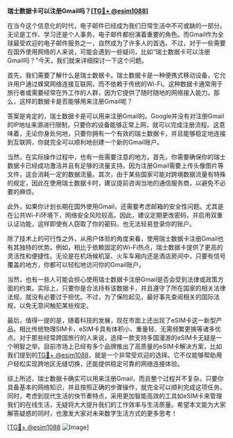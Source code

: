**瑞士数据卡可以注册Gmail吗？[[TG💪+ @esim1088](https://t.me/s/esim1088)]**

在当今这个信息化的时代，电子邮件已经成为我们日常生活中不可或缺的一部分。无论是工作、学习还是个人事务，电子邮件都扮演着重要的角色。而Gmail作为全球最受欢迎的电子邮件服务之一，自然成为了许多人的首选。不过，对于一些需要在国外使用网络的人来说，可能会遇到一些疑问，比如“瑞士数据卡可以注册Gmail吗？”今天，我们就来详细探讨一下这个问题。

首先，我们需要了解什么是瑞士数据卡。瑞士数据卡是一种便携式移动设备，它允许用户通过蜂窝网络连接互联网，而不依赖于传统的Wi-Fi。这种数据卡通常用于旅行者或需要经常在外工作的人群，因为它提供了随时随地的网络接入能力。那么，这样的数据卡是否能够用来注册Gmail呢？

答案是肯定的，瑞士数据卡是可以用来注册Gmail的。Google并没有对注册Gmail的IP地址来源进行限制，只要你的设备能够正常上网，就可以完成注册流程。这意味着，无论你身处何地，只要你拥有一个有效的瑞士数据卡，并且能够稳定地连接到互联网，你就完全可以顺利地创建一个新的Gmail账户。

当然，在实际操作过程中，也有一些需要注意的地方。首先，你需要确保你的瑞士数据卡已经成功激活并且有足够的流量支持。因为注册Gmail需要上传头像图片等文件，这会消耗一定的数据流量。其次，由于某些国家可能对跨境数据流量有特殊的规定，因此在使用瑞士数据卡时，建议提前咨询当地的通信服务商，以避免不必要的麻烦。

此外，如果你计划长期在国外使用Gmail，还需要考虑邮箱的安全性问题。尤其是在公共Wi-Fi环境下，网络安全风险较高。因此，建议定期更改密码，并启用双重认证功能，这样即使有人窃取了你的密码，也无法轻易登录你的账户。

除了技术上的可行性之外，从用户体验的角度来看，使用瑞士数据卡注册Gmail也有其独特的优势。例如，相比于依赖固定的Wi-Fi热点，瑞士数据卡提供了更高的灵活性和便捷性。无论是在机场候机室、火车车厢内还是酒店房间中，只要有信号覆盖的地方，你都可以轻松地访问你的Gmail账户。

当然，也有一些人可能会担心使用瑞士数据卡注册Gmail是否会受到法律或政策方面的约束。实际上，只要你是合法持有该数据卡，并且遵守了所在国家的相关法律法规，就没有必要过于担忧。不过，为了保险起见，最好事先查阅相关的国际法规，以免无意间触犯某些规定。

最后，值得一提的是，随着科技的发展，现在市面上还出现了eSIM卡这一新型产品。相比传统物理SIM卡，eSIM卡具有体积小、重量轻、无需频繁更换等诸多优点。对于那些经常跨国旅行的人来说，选择一款支持多国漫游的eSIM卡无疑是一个明智之举。目前市场上已经有多个品牌推出了高质量的eSIM卡解决方案，比如我们提到的[TG💪+ @esim1088](https://t.me/s/esim1088)，就是一个非常受欢迎的选择。它不仅能够帮助用户轻松实现跨地区无缝切换，还能提供稳定可靠的网络连接体验。

综上所述，瑞士数据卡确实可以用来注册Gmail，而且整个过程并不复杂。只要你具备基本的网络知识，并且按照正确的步骤操作，就完全可以顺利完成这项任务。同时，考虑到现代生活的快节奏特点，采用更加智能高效的工具如eSIM卡来管理我们的在线生活，无疑将大大提升我们的工作效率与生活质量。希望本文能为大家解答疑惑的同时，也激发大家对未来数字生活方式的更多思考！

[[TG💪+ @esim1088](https://t.me/s/esim1088) ![Image](https://i.postimg.cc/4NQfJmqS/Snipaste-2025-05-13-00-14-12.png)]
